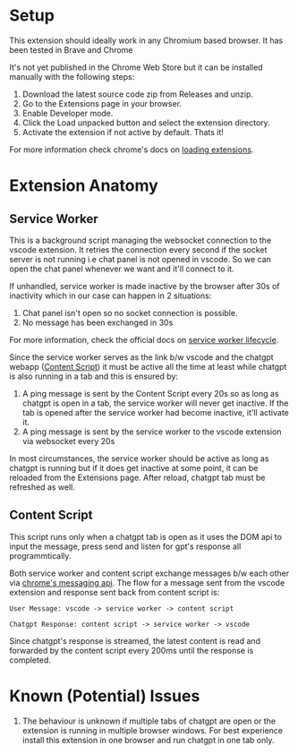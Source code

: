 # Setup

This extension should ideally work in any Chromium based browser. It has been tested in Brave and Chrome

It's not yet published in the Chrome Web Store but it can be installed manually with the following steps:

1. Download the latest source code zip from Releases and unzip.
2. Go to the Extensions page in your browser.
3. Enable Developer mode.
4. Click the Load unpacked button and select the extension directory.
5. Activate the extension if not active by default. Thats it!

For more information check chrome's docs on [loading extensions](https://developer.chrome.com/docs/extensions/get-started/tutorial/hello-world#load-unpacked).

# Extension Anatomy

## Service Worker

This is a background script managing the websocket connection to the vscode extension. It retries the connection every second if the socket server is not running i.e chat panel is not opened in vscode. So we can open the chat panel whenever we want and it'll connect to it.

If unhandled, service worker is made inactive by the browser after 30s of inactivity which in our case can happen in 2 situations:

1. Chat panel isn't open so no socket connection is possible.
2. No message has been exchanged in 30s

For more information, check the official docs on [service worker lifecycle](https://developer.chrome.com/docs/extensions/develop/concepts/service-workers/lifecycle).

Since the service worker serves as the link b/w vscode and the chatgpt webapp ([Content Script](#content-script)) it must be active all the time at least while chatgpt is also running in a tab and this is ensured by:

1. A ping message is sent by the Content Script every 20s so as long as chatgpt is open in a tab, the service worker will never get inactive. If the tab is opened after the service worker had become inactive, it'll activate it.
2. A ping message is sent by the service worker to the vscode extension via websocket every 20s

In most circumstances, the service worker should be active as long as chatgpt is running but if it does get inactive at some point, it can be reloaded from the Extensions page. After reload, chatgpt tab must be refreshed as well.

## Content Script

This script runs only when a chatgpt tab is open as it uses the DOM api to input the message, press send and listen for gpt's response all programmtically.

Both service worker and content script exchange messages b/w each other via [chrome's messaging api](https://developer.chrome.com/docs/extensions/develop/concepts/messaging). The flow for a message sent from the vscode extension and response sent back from content script is:

```
User Message: vscode -> service worker -> content script
```

```
Chatgpt Response: content script -> service worker -> vscode
```

Since chatgpt's response is streamed, the latest content is read and forwarded by the content script every 200ms until the response is completed.

# Known (Potential) Issues

1. The behaviour is unknown if multiple tabs of chatgpt are open or the extension is running in multiple browser windows. For best experience install this extension in one browser and run chatgpt in one tab only.
